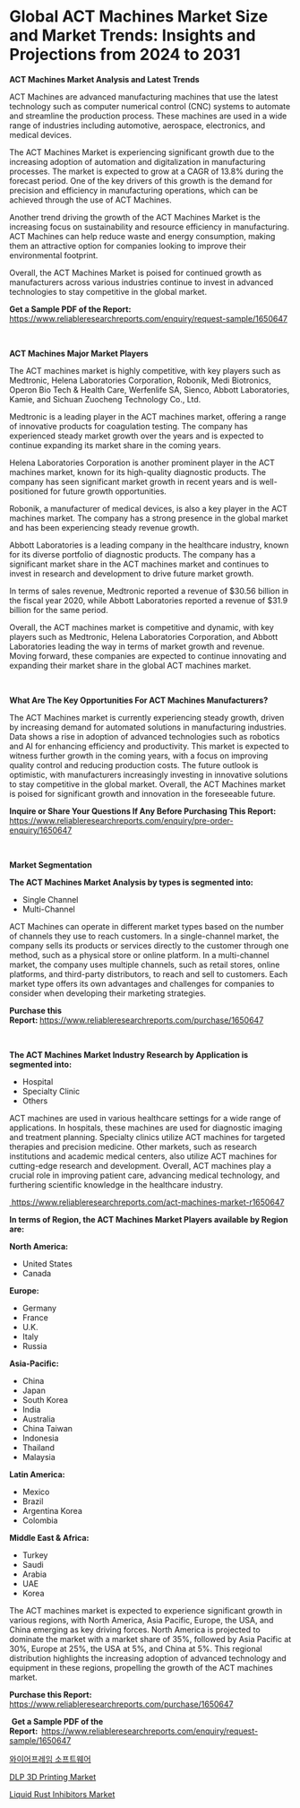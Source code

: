 <p><h1>Global ACT Machines Market Size and Market Trends: Insights and Projections from 2024 to 2031</h1></p><p><strong>ACT Machines Market Analysis and Latest Trends</strong></p>
<p><p>ACT Machines are advanced manufacturing machines that use the latest technology such as computer numerical control (CNC) systems to automate and streamline the production process. These machines are used in a wide range of industries including automotive, aerospace, electronics, and medical devices.</p><p>The ACT Machines Market is experiencing significant growth due to the increasing adoption of automation and digitalization in manufacturing processes. The market is expected to grow at a CAGR of 13.8% during the forecast period. One of the key drivers of this growth is the demand for precision and efficiency in manufacturing operations, which can be achieved through the use of ACT Machines.</p><p>Another trend driving the growth of the ACT Machines Market is the increasing focus on sustainability and resource efficiency in manufacturing. ACT Machines can help reduce waste and energy consumption, making them an attractive option for companies looking to improve their environmental footprint.</p><p>Overall, the ACT Machines Market is poised for continued growth as manufacturers across various industries continue to invest in advanced technologies to stay competitive in the global market.</p></p>
<p><strong>Get a Sample PDF of the Report:&nbsp;</strong> <a href="https://www.reliableresearchreports.com/enquiry/request-sample/1650647">https://www.reliableresearchreports.com/enquiry/request-sample/1650647</a></p>
<p>&nbsp;</p>
<p><strong>ACT Machines Major Market Players</strong></p>
<p><p>The ACT machines market is highly competitive, with key players such as Medtronic, Helena Laboratories Corporation, Robonik, Medi Biotronics, Operon Bio Tech & Health Care, Werfenlife SA, Sienco, Abbott Laboratories, Kamie, and Sichuan Zuocheng Technology Co., Ltd.</p><p>Medtronic is a leading player in the ACT machines market, offering a range of innovative products for coagulation testing. The company has experienced steady market growth over the years and is expected to continue expanding its market share in the coming years.</p><p>Helena Laboratories Corporation is another prominent player in the ACT machines market, known for its high-quality diagnostic products. The company has seen significant market growth in recent years and is well-positioned for future growth opportunities.</p><p>Robonik, a manufacturer of medical devices, is also a key player in the ACT machines market. The company has a strong presence in the global market and has been experiencing steady revenue growth.</p><p>Abbott Laboratories is a leading company in the healthcare industry, known for its diverse portfolio of diagnostic products. The company has a significant market share in the ACT machines market and continues to invest in research and development to drive future market growth.</p><p>In terms of sales revenue, Medtronic reported a revenue of $30.56 billion in the fiscal year 2020, while Abbott Laboratories reported a revenue of $31.9 billion for the same period.</p><p>Overall, the ACT machines market is competitive and dynamic, with key players such as Medtronic, Helena Laboratories Corporation, and Abbott Laboratories leading the way in terms of market growth and revenue. Moving forward, these companies are expected to continue innovating and expanding their market share in the global ACT machines market.</p></p>
<p>&nbsp;</p>
<p><strong>What Are The Key Opportunities For ACT Machines Manufacturers?</strong></p>
<p><p>The ACT Machines market is currently experiencing steady growth, driven by increasing demand for automated solutions in manufacturing industries. Data shows a rise in adoption of advanced technologies such as robotics and AI for enhancing efficiency and productivity. This market is expected to witness further growth in the coming years, with a focus on improving quality control and reducing production costs. The future outlook is optimistic, with manufacturers increasingly investing in innovative solutions to stay competitive in the global market. Overall, the ACT Machines market is poised for significant growth and innovation in the foreseeable future.</p></p>
<p><strong>Inquire or Share Your Questions If Any Before Purchasing This Report:</strong> <a href="https://www.reliableresearchreports.com/enquiry/pre-order-enquiry/1650647">https://www.reliableresearchreports.com/enquiry/pre-order-enquiry/1650647</a></p>
<p>&nbsp;</p>
<p><strong>Market Segmentation</strong></p>
<p><strong>The ACT Machines Market Analysis by types is segmented into:</strong></p>
<p><ul><li>Single Channel</li><li>Multi-Channel</li></ul></p>
<p><p>ACT Machines can operate in different market types based on the number of channels they use to reach customers. In a single-channel market, the company sells its products or services directly to the customer through one method, such as a physical store or online platform. In a multi-channel market, the company uses multiple channels, such as retail stores, online platforms, and third-party distributors, to reach and sell to customers. Each market type offers its own advantages and challenges for companies to consider when developing their marketing strategies.</p></p>
<p><strong>Purchase this Report:&nbsp;</strong><a href="https://www.reliableresearchreports.com/purchase/1650647">https://www.reliableresearchreports.com/purchase/1650647</a></p>
<p>&nbsp;</p>
<p><strong>The ACT Machines Market Industry Research by Application is segmented into:</strong></p>
<p><ul><li>Hospital</li><li>Specialty Clinic</li><li>Others</li></ul></p>
<p><p>ACT machines are used in various healthcare settings for a wide range of applications. In hospitals, these machines are used for diagnostic imaging and treatment planning. Specialty clinics utilize ACT machines for targeted therapies and precision medicine. Other markets, such as research institutions and academic medical centers, also utilize ACT machines for cutting-edge research and development. Overall, ACT machines play a crucial role in improving patient care, advancing medical technology, and furthering scientific knowledge in the healthcare industry.</p></p>
<p><a href="https://www.reliableresearchreports.com/act-machines-market-r1650647">&nbsp;https://www.reliableresearchreports.com/act-machines-market-r1650647</a></p>
<p><strong>In terms of Region, the ACT Machines Market Players available by Region are:</strong></p>
<p>
    <p> <strong> North America: </strong>
        <ul>
            <li>United States</li>
            <li>Canada</li>
        </ul>
        </p> 
    <p> <strong> Europe: </strong>
        <ul>
            <li>Germany</li>
            <li>France</li>
            <li>U.K.</li>
            <li>Italy</li>
            <li>Russia</li>
        </ul>
        </p> 
    <p> <strong> Asia-Pacific: </strong>
        <ul>
            <li>China</li>
            <li>Japan</li>
            <li>South Korea</li>
            <li>India</li>
            <li>Australia</li>
            <li>China Taiwan</li>
            <li>Indonesia</li>
            <li>Thailand</li>
            <li>Malaysia</li>
        </ul>
        </p> 
    <p> <strong> Latin America: </strong>
        <ul>
            <li>Mexico</li>
            <li>Brazil</li>
            <li>Argentina Korea</li>
            <li>Colombia</li>
        </ul>
        </p> 
    <p> <strong> Middle East & Africa: </strong>
        <ul>
            <li>Turkey</li>
            <li>Saudi</li>
            <li>Arabia</li>
            <li>UAE</li>
            <li>Korea</li>
        </ul>
    </p>
    </p>
<p><p>The ACT machines market is expected to experience significant growth in various regions, with North America, Asia Pacific, Europe, the USA, and China emerging as key driving forces. North America is projected to dominate the market with a market share of 35%, followed by Asia Pacific at 30%, Europe at 25%, the USA at 5%, and China at 5%. This regional distribution highlights the increasing adoption of advanced technology and equipment in these regions, propelling the growth of the ACT machines market.</p></p>
<p><strong>Purchase this Report: </strong><a href="https://www.reliableresearchreports.com/purchase/1650647">https://www.reliableresearchreports.com/purchase/1650647</a></p>
<p>&nbsp;<strong>Get a Sample PDF of the Report:&nbsp;&nbsp;</strong><a href="https://www.reliableresearchreports.com/enquiry/request-sample/1650647">https://www.reliableresearchreports.com/enquiry/request-sample/1650647</a></p>
<p><strong></strong></p>
<p><p><a href="https://medium.com/@jonatanjast1928/%EC%99%80%EC%9D%B4%EC%96%B4%ED%94%84%EB%A0%88%EC%9D%B4%EB%B0%8D-%EC%86%8C%ED%94%84%ED%8A%B8%EC%9B%A8%EC%96%B4-%EC%8B%9C%EC%9E%A5%EC%9D%80-%EC%8B%9C%EC%9E%A5-%EC%A0%90%EC%9C%A0%EC%9C%A8-%ED%81%AC%EA%B8%B0-%EB%B0%8F-%EC%98%88%EC%83%81%EB%90%9C-2031%EB%85%84%EA%B9%8C%EC%A7%80%EC%9D%98-%EC%98%88%EC%B8%A1%EC%97%90-%EC%B4%88%EC%A0%90%EC%9D%84-%EB%A7%9E%EC%B6%A5%EB%8B%88%EB%8B%A4-8f339f9c4e9c">와이어프레임 소프트웨어</a></p><p><a href="https://medium.com/@hazelbahringer/dlp-3d-printing-market-exploring-market-share-market-trends-and-future-growth-43c4cbf92007">DLP 3D Printing Market</a></p><p><a href="https://cautious-neon-760.notion.site/Decoding-Liquid-Rust-Inhibitors-Market-Metrics-Market-Share-Trends-and-Growth-Patterns-7c87168a73994c9a914c610cbadf9dd4">Liquid Rust Inhibitors Market</a></p></p>